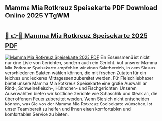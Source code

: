 ## Mamma Mia Rotkreuz Speisekarte PDF Download Online 2025 YTgWM

# <h2><a href="http://gc9kdp.nevu.top/?p=Mamma+Mia+Rotkreuz+Speisekarte">🔗 👉🔴 Mamma Mia Rotkreuz Speisekarte 2025 PDF</a></h2>

[![Mamma Mia Rotkreuz Speisekarte 2025 PDF](https://i.imgur.com/dBaPXMq.png)](http://gc9kdp.nevu.top/?p=Mamma+Mia+Rotkreuz+Speisekarte)
Ein Essensmenü ist nicht nur eine Liste von Gerichten, sondern auch ein Gericht. Auf unserer Mamma Mia Rotkreuz Speisekarte empfehlen wir einen Salatbereich, in dem Sie aus verschiedenen Salaten wählen können, die mit frischen Zutaten für ein leichtes und leckeres Mittagessen zubereitet werden. Für Fleischliebhaber bietet unsere Mamma Mia Rotkreuz Speisekarte eine große Auswahl an Rind-, Schweinefleisch-, Hühnchen- und Fischgerichten. Unseren Auserwählten bieten wir köstliche Gerichte wie Schaschlik und Steak an, die über offenem Feuer zubereitet werden. Wenn Sie sich nicht entscheiden können, was Sie von der Mamma Mia Rotkreuz Speisekarte wünschen, ist unser Team bereit zu helfen und Ihnen einen komfortablen und komfortablen Service zu bieten.
